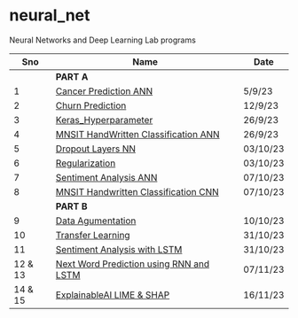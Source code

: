 # neural_net
Neural Networks and Deep Learning Lab  programs

|Sno|Name|Date|
|--|--|--|
|| **PART A** ||
|1|[Cancer Prediction ANN](1_ANN_Cancer.ipynb)|5/9/23|
|2|[Churn Prediction](2_Churn%20Prediction%20using%20ANN.ipynb)|12/9/23|
|3|[Keras_Hyperparameter](3_Keras_Hyperparameter.ipynb)|26/9/23|
|4|[MNSIT HandWritten Classification ANN](4_HandWritten%20Classification.ipynb)|26/9/23|
|5|[Dropout Layers NN](6_dropout_layers.ipynb)|03/10/23|
|6|[Regularization](5_Regularization.ipynb)|03/10/23|
|7|[Sentiment Analysis ANN](8_sentiment.ipynb)|07/10/23|
|8|[MNSIT Handwritten Classification CNN](9_handwritten_cnn.ipynb)|07/10/23|
|| **PART B** ||
|9|[Data Agumentation](/10_data_aug.ipynb)|10/10/23|
|10|[Transfer Learning](11_transfer.ipynb)|31/10/23|
|11|[Sentiment Analysis with LSTM](12_SentimentLSTM.ipynb)|31/10/23|
|12 & 13|[Next Word Prediction using RNN and LSTM](./13_rnn_lstm_nextpred.ipynb)|07/11/23|
|14 & 15|[ExplainableAI LIME & SHAP](./14_xai_lime_shap.ipynb)|16/11/23|




